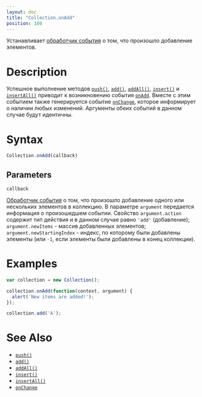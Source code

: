 ```yaml
---
layout: doc
title: "Collection.onAdd"
position: 100
---
```


Устанавливает [обработчик события](../../Script/) о том, что произошло добавление элементов.

# Description

Успешное выполнение методов [`push()`](../Collection.push/), [`add()`](../Collection.add/),
[`addAll()`](../Collection.addAll/), [`insert()`](../Collection.insert/) и [`insertAll()`](../Collection.insertAll/)
приводит к возникновению события [`onAdd`](../Collection.onAdd/). Вместе с этим событием также
генерируется событие [`onChange`](../Collection.onChange/), которое информирует о наличии любых
изменений. Аргументы обеих событий в данном случае будут идентичны.

# Syntax

```js
Collection.onAdd(callback)
```

## Parameters

`callback`

[Обработчик события](../../Script/) о том, что произошло добавление одного или нескольких
элементов в коллекцию. В параметре `argument` передается информация о произошедшем событии.
Свойство `argument.action` содержит тип действия и в данном случае равно `'add'` (добавление);
`argument.newItems` - массив добавленных элементов; `argument.newStartingIndex` - индекс, по
которому были добавлены элементы (или `-1`, если элементы были добавлены в конец коллекции).

# Examples

```js
var collection = new Collection();

collection.onAdd(function(context, argument) {
  alert('New items are added!');
});

collection.add('A');
```

# See Also

* [`push()`](../Collection.push/)
* [`add()`](../Collection.add/)
* [`addAll()`](../Collection.addAll/)
* [`insert()`](../Collection.insert/)
* [`insertAll()`](../Collection.insertAll/)
* [`onChange`](../Collection.onChange/)
